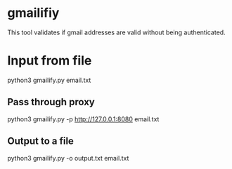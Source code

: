 # gmailifiy
This tool validates if gmail addresses are valid without being authenticated.


# Input from file

python3 gmailify.py email.txt

## Pass through proxy

python3 gmailify.py -p http://127.0.0.1:8080 email.txt

## Output to a file

python3 gmailify.py -o output.txt email.txt
